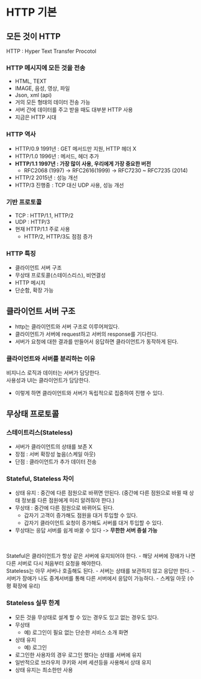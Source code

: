 # HTTP 기본

## 모든 것이 HTTP

HTTP : Hyper Text Transfer Procotol

### HTTP 메시지에 모든 것을 전송
- HTML, TEXT
- IMAGE, 음성, 영상, 파일
- Json, xml (api)
- 거의 모든 형태의 데이터 전송 가능
- 서버 간에 데이터를 주고 받을 때도 대부분 HTTP 사용
- 지금은 HTTP 시대

### HTTP 역사
- HTTP/0.9 1991년 : GET 메서드만 지원, HTTP 헤더 X
- HTTP/1.0 1996년 : 메서드, 헤더 추가
- **HTTP/1.1 1997년 : 가장 많이 사용, 우리에게 가장 중요한 버전**
    - RFC2068 (1997) -> RFC2616(1999) -> RFC7230 ~ RFC7235 (2014)
- HTTP/2 2015년 : 성능 개선
- HTTP/3 진행중 : TCP 대신 UDP 사용, 성능 개선

### 기반 프로토콜
- TCP : HTTP/1.1, HTTP/2
- UDP : HTTP/3
- 현재 HTTP/1.1 주로 사용
    - HTTP/2, HTTP/3도 점점 증가

### HTTP 특징
- 클라이언트 서버 구조
- 무상태 프로토콜(스테이스리스), 비연결성
- HTTP 메시지
- 단순함, 확장 가능

## 클라이언트 서버 구조

- http는 클라이언트와 서버 구조로 이루어져있다.
- 클라이언트가 서버에 request하고 서버의 response를 기다린다.
- 서버가 요청에 대한 결과를 만들어서 응답하면 클라이언트가 동작하게 된다.

### 클라이언트와 서버를 분리하는 이유
비지니스 로직과 데이터는 서버가 담당한다.
<br>
사용성과 UI는 클라이언트가 담당한다.
- 이렇게 하면 클라이언트와 서버가 독립적으로 집중하여 진행 수 있다.

## 무상태 프로토콜

### 스테이트리스(Stateless)
- 서버가 클라이언트의 상태를 보존 X
- 장점 : 서버 확장성 높음(스케일 아웃)
- 단점 : 클라이언트가 추가 데이터 전송

### Stateful, Stateless 차이
- 상태 유지 : 중간에 다른 점원으로 바뀌면 안된다. (중간에 다른 점원으로 바뀔 때 상태 정보를 다른 점원에게 미리 알려줘야 한다.)
- 무상태 : 중간에 다른 점원으로 바뀌어도 된다.
    - 갑자기 고객이 증가해도 점원을 대거 투입할 수 있다.
    - 갑자기 클라이언트 요청이 증가해도 서버를 대거 투입할 수 있다.
- 무상태는 응답 서버를 쉽게 바꿀 수 있다 -> **무한한 서버 증설 가능**

<br>
<br>
Stateful은 클라이언트가 항상 같은 서버에 유지되어야 한다.
- 해당 서버에 장애가 나면 다른 서버로 다시 처음부터 요청을 해야한다.

<br>
Stateless는 아무 서버나 호출해도 된다.
- 서버는 상태를 보관하지 않고 응답만 한다.
    - 서버가 장애가 나도 중계서버를 통해 다른 서버에서 응답이 가능하다.
- 스케일 아웃 (수평 확장에 유리)

### Stateless 실무 한계

- 모든 것을 무상태로 설계 할 수 있는 경우도 있고 없는 경우도 있다.
- 무상태
    - 예) 로그인이 필요 없는 단순한 서비스 소개 화면
- 상태 유지
    - 예) 로그인
- 로그인한 사용자의 경우 로그인 했다는 상태를 서버에 유지
- 일반적으로 브라우저 쿠키와 서버 세션등을 사용해서 상태 유지
- 상태 유지는 최소한만 사용

